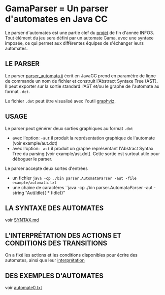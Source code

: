 # GamaParser = Un parser d'automates en Java CC

Le parser d'automates est une partie clef du [projet](PROJET.md) de fin d'année INFO3.
Tout élément du jeu sera défini par un automate Gama, avec une syntaxe imposée, ce qui permet aux différentes équipes de s'échanger leurs automates.

## LE PARSER 

Le parser [parser_automata.jj](src/ricm3/parser/parser_automata.jj) écrit en JavaCC prend en paramètre de ligne de commande un nom de fichier et construit l'Abstract Syntaxe Tree (AST). Il peut exporter sur la sortie standard l'AST et/ou le graphe de l'automate au format `.dot`. 

Le fichier `.dot` peut être visualisé avec l'outil [graphviz](https://www.graphviz.org).

## USAGE

Le parser peut générer deux sorties graphiques au format `.dot`
- avec l'option: ``-aut`` il produit la représentation graphique de l'automate
  (voir example/aut.dot)
- avec l'option: ``-ast`` il produit un graphe représentant l'Abstract Syntax Tree du parsing
  (voir example/ast.dot). Cette sortie est surtout utile pour déboguer le parser.

Le parser accepte deux sortes d'entrées
- un fichier
  ``java -cp ./bin parser.AutomataParser -aut -file example/automata.txt``
- une chaîne de caractères
  ``java -cp ./bin parser.AutomataParser -aut -string "Aut(Idle){ * (Idle)}"

## LA SYNTAXE DES AUTOMATES

voir [SYNTAX.md](SYNTAX.md)

## L'INTERPRÉTATION DES ACTIONS ET CONDITIONS DES TRANSITIONS

On a fixé les actions et les conditions disponibles pour écrire des automates,
ainsi que leur [interprétation](INTERPRETATION.md)

## DES EXEMPLES D'AUTOMATES

voir [automate0.txt](example/automata0.txt)
